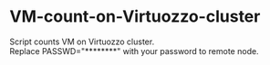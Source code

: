 # VM-count-on-Virtuozzo-cluster
Script counts VM on Virtuozzo cluster.</br>
Replace PASSWD="********" with your password to remote node.</br>
